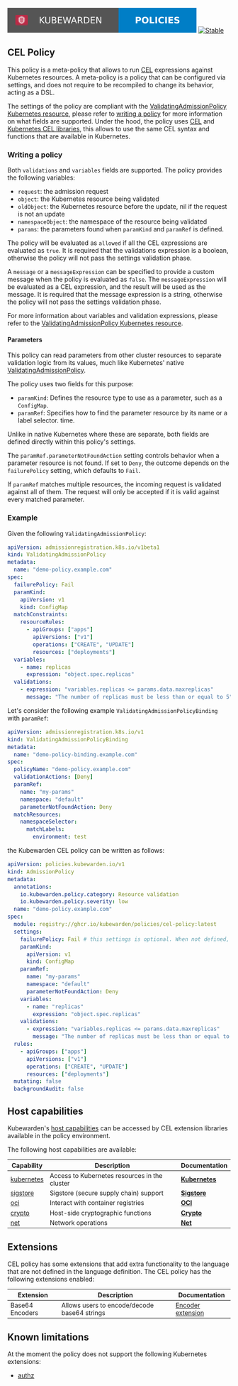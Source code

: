 [![Kubewarden Policy Repository](https://github.com/kubewarden/community/blob/main/badges/kubewarden-policies.svg)](https://github.com/kubewarden/community/blob/main/REPOSITORIES.md#policy-scope)
[![Stable](https://img.shields.io/badge/status-stable-brightgreen?style=for-the-badge)](https://github.com/kubewarden/community/blob/main/REPOSITORIES.md#stable)

## CEL Policy

This policy is a meta-policy that allows to run [CEL](https://github.com/google/cel-go) expressions
against Kubernetes resources.
A meta-policy is a policy that can be configured via settings, and does not require to be recompiled to change its behavior, acting as a DSL.

The settings of the policy are compliant with the [ValidatingAdmissionPolicy Kubernetes resource](https://kubernetes.io/docs/reference/access-authn-authz/validating-admission-policy/),
please refer to [writing a policy](#writing-a-policy) for more information on what fields are supported.
Under the hood, the policy uses [CEL](https://github.com/google/cel-go) and [Kubernetes CEL libraries](https://pkg.go.dev/k8s.io/apiserver/pkg/cel/library),
this allows to use the same CEL syntax and functions that are available in Kubernetes.

### Writing a policy

Both `validations` and `variables` fields are supported.
The policy provides the following variables:

- `request`: the admission request
- `object`: the Kubernetes resource being validated
- `oldObject`: the Kubernetes resource before the update, nil if the request is not an update
- `namespaceObject`: the namespace of the resource being validated
- `params`: the parameters found when `paramKind` and `paramRef` is defined.

The policy will be evaluated as `allowed` if all the CEL expressions are evaluated as `true`.
It is required that the validations expression is a boolean, otherwise the policy will not pass the settings validation phase.

A `message` or a `messageExpression` can be specified to provide a custom message when the policy is evaluated as `false`.
The `messageExpression` will be evaluated as a CEL expression, and the result will be used as the message.
It is required that the message expression is a string, otherwise the policy will not pass the settings validation phase.

For more information about variables and validation expressions, please refer to the [ValidatingAdmissionPolicy Kubernetes resource](https://kubernetes.io/docs/reference/access-authn-authz/validating-admission-policy/).

#### Parameters

This policy can read parameters from other cluster resources to separate
validation logic from its values, much like Kubernetes' native
[ValidatingAdmissionPolicy](https://kubernetes.io/docs/reference/access-authn-authz/validating-admission-policy/#parameter-resources).

The policy uses two fields for this purpose:

- `paramKind`: Defines the resource type to use as a parameter, such as a
  `ConfigMap`.
- `paramRef`: Specifies how to find the parameter resource by its name or a
  label selector. time.

Unlike in native Kubernetes where these are separate, both fields are defined
directly within this policy's settings.

The `paramRef.parameterNotFoundAction` setting controls behavior when a parameter
resource is not found. If set to `Deny`, the outcome depends on the `failurePolicy`
setting, which defaults to `Fail`.

If `paramRef` matches multiple resources, the incoming request is validated
against all of them. The request will only be accepted if it is valid against
every matched parameter.

### Example

Given the following `ValidatingAdmissionPolicy`:

```yaml
apiVersion: admissionregistration.k8s.io/v1beta1
kind: ValidatingAdmissionPolicy
metadata:
  name: "demo-policy.example.com"
spec:
  failurePolicy: Fail
  paramKind:
    apiVersion: v1
    kind: ConfigMap
  matchConstraints:
    resourceRules:
      - apiGroups: ["apps"]
        apiVersions: ["v1"]
        operations: ["CREATE", "UPDATE"]
        resources: ["deployments"]
  variables:
    - name: replicas
      expression: "object.spec.replicas"
  validations:
    - expression: "variables.replicas <= params.data.maxreplicas"
      message: "The number of replicas must be less than or equal to 5"
```

Let's consider the following example `ValidatingAdmissionPolicyBinding` with
`paramRef`:

```yaml
apiVersion: admissionregistration.k8s.io/v1
kind: ValidatingAdmissionPolicyBinding
metadata:
  name: "demo-policy-binding.example.com"
spec:
  policyName: "demo-policy.example.com"
  validationActions: [Deny]
  paramRef:
    name: "my-params"
    namespace: "default"
    parameterNotFoundAction: Deny
  matchResources:
    namespaceSelector:
      matchLabels:
        environment: test
```

the Kubewarden CEL policy can be written as follows:

```yaml
apiVersion: policies.kubewarden.io/v1
kind: AdmissionPolicy
metadata:
  annotations:
    io.kubewarden.policy.category: Resource validation
    io.kubewarden.policy.severity: low
  name: "demo-policy.example.com"
spec:
  module: registry://ghcr.io/kubewarden/policies/cel-policy:latest
  settings:
    failurePolicy: Fail # this settings is optional. When not defined, the default value is `Fail`
    paramKind:
      apiVersion: v1
      kind: ConfigMap
    paramRef:
      name: "my-params"
      namespace: "default"
      parameterNotFoundAction: Deny
    variables:
      - name: "replicas"
        expression: "object.spec.replicas"
    validations:
      - expression: "variables.replicas <= params.data.maxreplicas"
        message: "The number of replicas must be less than or equal to 5"
  rules:
    - apiGroups: ["apps"]
      apiVersions: ["v1"]
      operations: ["CREATE", "UPDATE"]
      resources: ["deployments"]
  mutating: false
  backgroundAudit: false
```

## Host capabilities

Kubewarden's [host capabilities](https://docs.kubewarden.io/reference/spec/host-capabilities/intro-host-capabilities) can be accessed by CEL extension libraries available in the policy environment.

The following host capabilities are available:

| Capability                                                                                          | Description                                   | Documentation                                                                                         |
| --------------------------------------------------------------------------------------------------- | --------------------------------------------- | ----------------------------------------------------------------------------------------------------- |
| [kubernetes](https://docs.kubewarden.io/reference/spec/host-capabilities/kubernetes)                | Access to Kubernetes resources in the cluster | [**Kubernetes**](https://pkg.go.dev/github.com/kubewarden/cel-policy/internal/cel/library#Kubernetes) |
| [sigstore](https://docs.kubewarden.io/reference/spec/host-capabilities/signature-verifier-policies) | Sigstore (secure supply chain) support        | [**Sigstore**](https://pkg.go.dev/github.com/kubewarden/cel-policy/internal/cel/library#Sigstore)     |
| [oci](https://docs.kubewarden.io/reference/spec/host-capabilities/container-registry)               | Interact with container registries            | [**OCI**](https://pkg.go.dev/github.com/kubewarden/cel-policy/internal/cel/library#OCI)               |
| [crypto](https://docs.kubewarden.io/reference/spec/host-capabilities/crypto)                        | Host-side cryptographic functions             | [**Crypto**](https://pkg.go.dev/github.com/kubewarden/cel-policy/internal/cel/library#Crypto)         |
| [net](https://docs.kubewarden.io/reference/spec/host-capabilities/net)                              | Network operations                            | [**Net**](https://pkg.go.dev/github.com/kubewarden/cel-policy/internal/cel/library#Net)               |

## Extensions

CEL policy has some extensions that add extra functionality to the language that are not defined in the language definition. The CEL policy has the following extensions enabled:

| Extension       | Description                                  | Documentation                                                                 |
| --------------- | -------------------------------------------- | ----------------------------------------------------------------------------- |
| Base64 Encoders | Allows users to encode/decode base64 strings | [Encoder extension](https://pkg.go.dev/github.com/google/cel-go/ext#Encoders) |

## Known limitations

At the moment the policy does not support the following Kubernetes extensions:

- [authz](https://pkg.go.dev/k8s.io/apiserver/pkg/cel/library#Authz)
